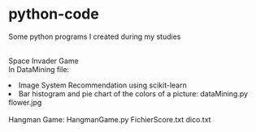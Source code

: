 # python-code
Some python programs I created during my studies

<br/>Space Invader Game
<br/>In DataMining file:
<li>Image System Recommendation using scikit-learn</li>
<li>Bar histogram and pie chart of the colors of a picture: dataMining.py flower.jpg</li>
<br/>Hangman Game: HangmanGame.py FichierScore.txt dico.txt

